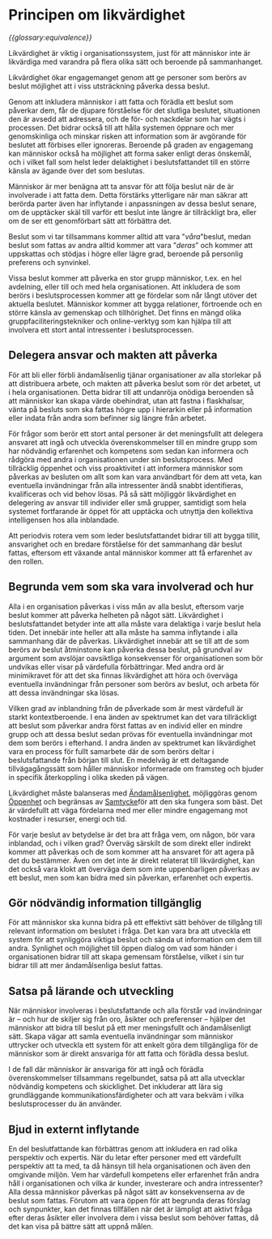 # Principen om likvärdighet

_{{glossary:equivalence}}_

Likvärdighet är viktig i organisationssystem, just för att människor inte är likvärdiga med varandra på flera olika sätt och beroende på sammanhanget.

Likvärdighet ökar engagemanget genom att ge personer som berörs av beslut möjlighet att i viss utsträckning påverka dessa beslut.

Genom att inkludera människor i att fatta och förädla ett beslut som påverkar dem, får de djupare förståelse för det slutliga beslutet, situationen den är avsedd att adressera, och de för- och nackdelar som har vägts i processen. Det bidrar också till att hålla systemen öppnare och mer genomskinliga och minskar risken att information som är avgörande för beslutet att förbises eller ignoreras. Beroende på graden av engagemang kan människor också ha möjlighet att forma saker enligt deras önskemål, och i vilket fall som helst leder delaktighet i beslutsfattandet till en större känsla av ägande över det som beslutas.

Människor är mer benägna att ta ansvar för att följa beslut när de är involverade i att fatta dem. Detta förstärks ytterligare när man säkrar att berörda parter även har inflytande i anpassningen av dessa beslut senare, om de upptäcker skäl till varför ett beslut inte längre är tillräckligt bra, eller om de ser ett genomförbart sätt att förbättra det.

Beslut som vi tar tillsammans kommer alltid att vara "_våra_"beslut, medan beslut som fattas av andra alltid kommer att vara ”_deras_” och kommer att uppskattas och stödjas i högre eller lägre grad, beroende på personlig preferens och synvinkel.

Vissa beslut kommer att påverka en stor grupp människor, t.ex. en hel avdelning, eller till och med hela organisationen. Att inkludera de som berörs i beslutsprocessen kommer att ge fördelar som når långt utöver det aktuella beslutet. Människor kommer att bygga relationer, förtroende och en större känsla av gemenskap och tillhörighet. Det finns en mängd olika gruppfaciliteringstekniker och online-verktyg som kan hjälpa till att involvera ett stort antal intressenter i beslutsprocessen.

## Delegera ansvar och makten att påverka

För att bli eller förbli ändamålsenlig tjänar organisationer av alla storlekar på att distribuera arbete, och makten att påverka beslut som rör det arbetet, ut i hela organisationen. Detta bidrar till att undanröja onödiga beroenden så att människor kan skapa värde obehindrat, utan att fastna i flaskhalsar, vänta på besluts som ska fattas högre upp i hierarkin eller på information eller indata från andra som befinner sig längre från arbetet.

För frågor som berör ett stort antal personer är det meningsfullt att delegera ansvaret att ingå och utveckla överenskommelser till en mindre grupp som har nödvändig erfarenhet och kompetens som sedan kan informera och rådgöra med andra i organisationen under sin beslutsprocess. Med tillräcklig öppenhet och viss proaktivitet i att informera människor som påverkas av besluten om allt som kan vara användbart för dem att veta, kan eventuella invändningar från alla intressenter ändå snabbt identifieras, kvalificeras och vid behov lösas. På så sätt möjliggör likvärdighet en delegering av ansvar till individer eller små grupper, samtidigt som hela systemet fortfarande är öppet för att upptäcka och utnyttja den kollektiva intelligensen hos alla inblandade.

Att periodvis rotera vem som leder beslutsfattandet bidrar till att bygga tillit, ansvarighet och en bredare förståelse för det sammanhang där beslut fattas, eftersom ett växande antal människor kommer att få erfarenhet av den rollen.

## Begrunda vem som ska vara involverad och hur

Alla i en organisation påverkas i viss mån av alla beslut, eftersom varje beslut kommer att påverka helheten på något sätt. Likvärdighet i beslutsfattandet betyder inte att alla måste vara delaktiga i varje beslut hela tiden. Det innebär inte heller att alla måste ha samma inflytande i alla sammanhang där de påverkas. Likvärdighet innebär att se till att de som berörs av beslut åtminstone kan påverka dessa beslut, på grundval av argument som avslöjar oavsiktliga konsekvenser för organisationen som bör undvikas eller visar på värdefulla förbättringar. Med andra ord är minimikravet för att det ska finnas likvärdighet att höra och överväga eventuella invändningar från personer som berörs av beslut, och arbeta för att dessa invändningar ska lösas.

Vilken grad av inblandning från de påverkade som är mest värdefull är starkt kontextberoende. I ena änden av spektrumet kan det vara tillräckligt att beslut som påverkar andra först fattas av en individ eller en mindre grupp och att dessa beslut sedan prövas för eventuella invändningar mot dem som berörs i efterhand. I andra änden av spektrumet kan likvärdighet vara en process för fullt samarbete där de som berörs deltar i beslutsfattande från början till slut. En medelväg är ett deltagande tillvägagångssätt som håller människor informerade om framsteg och bjuder in specifik återkoppling i olika skeden på vägen.

Likvärdighet måste balanseras med [Ändamålsenlighet](section:principle-effectiveness), möjliggöras genom [Öppenhet](section:principle-transparency) och begränsas av [Samtycke](section:principle-consent)för att den ska fungera som bäst. Det är värdefullt att väga fördelarna med mer eller mindre engagemang mot kostnader i resurser, energi och tid.

För varje beslut av betydelse är det bra att fråga vem, om någon, bör vara inblandad, och i vilken grad? Överväg särskilt de som direkt eller indirekt kommer att påverkas och de som kommer att ha ansvaret för att agera på det du bestämmer. Även om det inte är direkt relaterat till likvärdighet, kan det också vara klokt att överväga dem som inte uppenbarligen påverkas av ett beslut, men som kan bidra med sin påverkan, erfarenhet och expertis.

## Gör nödvändig information tillgänglig

För att människor ska kunna bidra på ett effektivt sätt behöver de tillgång till relevant information om beslutet i fråga. Det kan vara bra att utveckla ett system för att synliggöra viktiga beslut och sända ut information om dem till andra. Synlighet och möjlighet till öppen dialog om vad som händer i organisationen bidrar till att skapa gemensam förståelse, vilket i sin tur bidrar till att mer ändamålsenliga beslut fattas.

## Satsa på lärande och utveckling

När människor involveras i beslutsfattande och alla förstår vad invändningar är – och hur de skiljer sig från oro, åsikter och preferenser – hjälper det människor att bidra till beslut på ett mer meningsfullt och ändamålsenligt sätt. Skapa vägar att samla eventuella invändningar som människor uttrycker och utveckla ett system för att enkelt göra dem tillgängliga för de människor som är direkt ansvariga för att fatta och förädla dessa beslut.

I de fall där människor är ansvariga för att ingå och förädla överenskommelser tillsammans regelbundet, satsa på att alla utvecklar nödvändig kompetens och skicklighet. Det inkluderar att lära sig grundläggande kommunikationsfärdigheter och att vara bekväm i vilka beslutsprocesser du än använder.

## Bjud in externt inflytande

En del beslutfattande kan förbättras genom att inkludera en rad olika perspektiv och expertis. När du letar efter personer med ett värdefullt perspektiv att ta med, ta då hänsyn till hela organisationen och även den omgivande miljön. Vem har värdefull kompetens eller erfarenhet från andra håll i organisationen och vilka är kunder, investerare och andra intressenter? Alla dessa människor påverkas på något sätt av konsekvenserna av de beslut som fattas. Förutom att vara öppen för att begrunda deras förslag och synpunkter, kan det finnas tillfällen när det är lämpligt att aktivt fråga efter deras åsikter eller involvera dem i vissa beslut som behöver fattas, då det kan visa på bättre sätt att uppnå målen.





